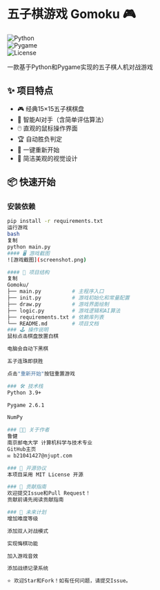 # 五子棋游戏 Gomoku 🎮  

![Python](https://img.shields.io/badge/Python-3.9+-blue.svg)  
![Pygame](https://img.shields.io/badge/Pygame-2.6.1-green.svg)  
![License](https://img.shields.io/badge/License-MIT-yellow.svg)  

一款基于Python和Pygame实现的五子棋人机对战游戏  

## ✨ 项目特点  

- 🎮 经典15×15五子棋棋盘  
- 🤖 智能AI对手（含简单评估算法）  
- 🖱️ 直观的鼠标操作界面  
- 🏆 自动胜负判定  
- 🔄 一键重新开始  
- 🎨 简洁美观的视觉设计  

## 📦 快速开始  

### 安装依赖  
```bash
pip install -r requirements.txt
运行游戏
bash
复制
python main.py
#### 🖥️ 游戏截图
![游戏截图](screenshot.png)

#### 📂 项目结构
复制
Gomoku/
├── main.py          # 主程序入口
├── init.py          # 游戏初始化和常量配置
├── draw.py          # 游戏界面绘制
├── logic.py         # 游戏逻辑和AI算法
├── requirements.txt # 依赖库列表
└── README.md        # 项目文档
### 🕹️ 操作说明
鼠标点击棋盘放置白棋

电脑会自动下黑棋

五子连珠即获胜

点击"重新开始"按钮重置游戏

### 🛠️ 技术栈
Python 3.9+

Pygame 2.6.1

NumPy

### 👨‍💻 关于作者
鲁健
南京邮电大学 计算机科学与技术专业
GitHub主页
✉️ b21041427@njupt.com

### 📜 开源协议
本项目采用 MIT License 开源

### 🤝 贡献指南
欢迎提交Issue和Pull Request！
贡献前请先阅读贡献指南

### 🚀 未来计划
增加难度等级

添加双人对战模式

实现悔棋功能

加入游戏音效

添加战绩记录系统

⭐ 欢迎Star和Fork！如有任何问题，请提交Issue。
